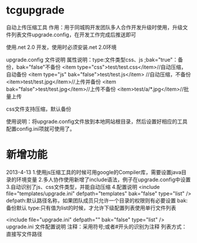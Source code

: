 tcgupgrade
==========


自动上传压缩工具
作用：用于同城购开发团队多人合作开发升级时使用，升级文件列表文件upgrade.config，在开发工作完成后推送即可

使用.net 2.0 开发，使用时必须安装.net 2.0环境

upgrade.config 文件说明
属性说明：type:文件类型css、js ;bak="true"：备份，bak="false"不备份
&lt;item type="css"&gt;test/test.css&lt;/item&gt;//自动压缩，自动备份
&lt;item type="js" bak="false"&gt;test/test.js&lt;/item&gt; //自动压缩，不备份
&lt;item&gt;test/test.jpg&lt;/item&gt;//上传并备份
&lt;item bak="false"&gt;test/test.jpg&lt;/item&gt;//上传不备份
&lt;item&gt;test/a/*.jpg&lt;/item&gt;//批量上传

css文件支持压缩，默认备份

使用说明：将upgrade.config文件放到本地网站根目录，然后设置好相应的工具配置config.ini项就可使用了。



新增功能
==========
2013-4-13
1.使用js压缩工具的时候可用google的Compiler库，需要设置java目录的环境变量 
2.多人协作使用新增了include语法，例子在upgrade.config中设置
3.自动识别了js、css文件类型，并能自动压缩
4.配置说明
&lt;include file="templates/upgrade.ini" defpath="templates" bak="false" type="list" /&gt;
defpath:默认路径名称，如果团队成员只允许一个目录的权限则有必要设置
bak:备份默认
type:只有值为list的时候，才允许下级配置列表使用单行文件列表

&lt;include file="upgrade.ini" defpath="" bak="false" type="list" /&gt;
upgrade.ini 文件配置说明
注释：采用符号;或者#开头的识别为注释
列表方式：直接写文件路径
